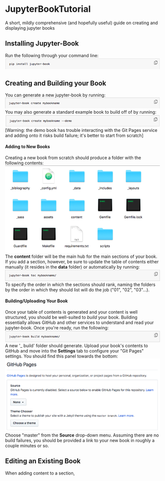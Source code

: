# JupyterBookTutorial
A short, mildly comprehensive (and hopefully useful) guide on creating and displaying jupyter books

## Installing Jupyter-Book
Run the following through your command line:
![Install](/images/install.png)

## Creating and Building your Book
You can generate a new jupyter-book by running:
![Create](/images/create.png)
You may also generate a standard example book to build off of by running:
![Demo](/images/demo.png)
[Warning: the demo book has trouble interacting with the Git Pages service and adding onto it risks build failure; it's better to start from scratch]
#### Adding to New Books
Creating a new book from scratch should produce a folder with the following contents:
![NewBook](/images/testbook.png)
The **content** folder will be the main hub for the main sections of your book. If you add a section, however, be sure to update the table of contents either manually (it resides in the **data** folder) or automatically by running:
![Toc](/images/toc.png)
To specify the order in which the sections should rank, naming the folders by the order in which they should list will do the job ("01", "02", "03"...).
#### Building/Uploading Your Book
Once your table of contents is generated and your content is well structured, you should be well-suited to _build_ your book. Building essentially allows GitHub and other services to understand and read your jupyter-book. Once you're ready, run the following:
![Build](/images/build.png)
A new '_ build' folder should generate. Upload your book's contents to GitHub and move into the **Settings** tab to configure your "Git Pages" settings. You should find this panel towards the bottom:
![Pages](/images/pages.png)
Choose "master" from the **Source** drop-down menu. Assuming there are no build failures, you should be provided a link to your new book in roughly a couple minutes or so.

## Editing an Existing Book
When adding content to a section,
